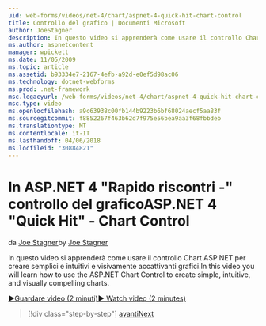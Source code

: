 ```yaml
---
uid: web-forms/videos/net-4/chart/aspnet-4-quick-hit-chart-control
title: Controllo del grafico | Documenti Microsoft
author: JoeStagner
description: In questo video si apprenderà come usare il controllo Chart ASP.NET per creare semplici e intuitivi e visivamente accattivanti grafici.
ms.author: aspnetcontent
manager: wpickett
ms.date: 11/05/2009
ms.topic: article
ms.assetid: b93334e7-2167-4efb-a92d-e0ef5d98ac06
ms.technology: dotnet-webforms
ms.prod: .net-framework
msc.legacyurl: /web-forms/videos/net-4/chart/aspnet-4-quick-hit-chart-control
msc.type: video
ms.openlocfilehash: a9c63938c00fb144b9223b6bf68024aecf5aa83f
ms.sourcegitcommit: f8852267f463b62d7f975e56bea9aa3f68fbbdeb
ms.translationtype: MT
ms.contentlocale: it-IT
ms.lasthandoff: 04/06/2018
ms.locfileid: "30884821"
---
```

<a name="aspnet-4-quick-hit---chart-control"></a><span data-ttu-id="fb6a6-103">In ASP.NET 4 "Rapido riscontri -" controllo del grafico</span><span class="sxs-lookup"><span data-stu-id="fb6a6-103">ASP.NET 4 "Quick Hit" - Chart Control</span></span>
====================
<span data-ttu-id="fb6a6-104">da [Joe Stagner](https://github.com/JoeStagner)</span><span class="sxs-lookup"><span data-stu-id="fb6a6-104">by [Joe Stagner](https://github.com/JoeStagner)</span></span>

<span data-ttu-id="fb6a6-105">In questo video si apprenderà come usare il controllo Chart ASP.NET per creare semplici e intuitivi e visivamente accattivanti grafici.</span><span class="sxs-lookup"><span data-stu-id="fb6a6-105">In this video you will learn how to use the ASP.NET Chart Control to create simple, intuitive, and visually compelling charts.</span></span> 

[<span data-ttu-id="fb6a6-106">&#9654;Guardare video (2 minuti)</span><span class="sxs-lookup"><span data-stu-id="fb6a6-106">&#9654; Watch video (2 minutes)</span></span>](https://channel9.msdn.com/Blogs/ASP-NET-Site-Videos/aspnet-4-quick-hit-chart-control)

> [!div class="step-by-step"]
> [<span data-ttu-id="fb6a6-107">avanti</span><span class="sxs-lookup"><span data-stu-id="fb6a6-107">Next</span></span>](aspnet-4-how-do-i-introducing-the-new-chart-control-in-visual-studio-2010.md)
